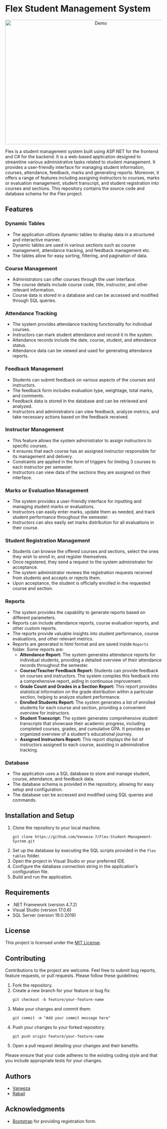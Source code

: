 # Flex Student Management System

<p align="center">
  <img src="https://github.com/Vaneeza-7/Flex-Student-Managament-System/blob/main/videoWalkthrough%20(1).gif" alt="Demo" width="600" height="400" />
</p>

Flex is a student management system built using ASP.NET for the frontend and C# for the backend. It is a web-based application designed to streamline various administrative tasks related to student management. It provides a user-friendly interface for managing student information, courses, attendance, feedback, marks and generating reports.  Moreover, it offers a range of features including assigning instructors to courses, marks or evaluation management, student transcript, and student registration into courses and sections. This repository contains the source code and database schema for the Flex project.

## Features

### Dynamic Tables
- The application utilizes dynamic tables to display data in a structured and interactive manner.
- Dynamic tables are used in various sections such as course management, attendance tracking, and feedback management etc.
- The tables allow for easy sorting, filtering, and pagination of data.

### Course Management
- Administrators can offer courses through the user interface.
- The course details include course code, title, instructor, and other relevant information.
- Course data is stored in a database and can be accessed and modified through SQL queries.

### Attendance Tracking
- The system provides attendance tracking functionality for individual courses.
- Instructors can mark student attendance and record it in the system.
- Attendance records include the date, course, student, and attendance status.
- Attendance data can be viewed and used for generating attendance reports.

### Feedback Management
- Students can submit feedback on various aspects of the courses and instructors.
- The feedback form includes evaluation type, weightage, total marks, and comments.
- Feedback data is stored in the database and can be retrieved and analyzed.
- Instructors and administrators can view feedback, analyze metrics, and take necessary actions based on the feedback received.

### Instructor Management
- This feature allows the system administrator to assign instructors to specific courses.
-  It ensures that each course has an assigned instructor responsible for its management and delivery.
-  Constraints are applied in the form of triggers for limiting 3 courses to each instructor per semester.
-  Instructors can view data of the sections they are assigned on their interface.

### Marks or Evaluation Management
- The system provides a user-friendly interface for inputting and managing student marks or evaluations. 
- Instructors can easily enter marks, update them as needed, and track student performance throughout the semester.
- Instructors can also easily set marks distribution for all evaluations in their course.

### Student Registration Management
- Students can browse the offered courses and sections, select the ones they wish to enroll in, and register themselves. 
- Once registered, they send a request to the system administrator for acceptance.
- The system administrator reviews the registration requests received from students and accepts or rejects them. 
- Upon acceptance, the student is officially enrolled in the requested course and section.

### Reports
- The system provides the capability to generate reports based on different parameters.
- Reports can include attendance reports, course evaluation reports, and other custom reports.
- The reports provide valuable insights into student performance, course evaluations, and other relevant metrics.
- Reports are generated in html format and are saved inside `Reports` folder. Some reports are:
  - **Attendance Report:** The system generates attendance reports for individual students, providing a detailed overview of their attendance records throughout the semester.
  - **Course/Teacher Feedback Report:** Students can provide feedback on courses and instructors. The system compiles this feedback into a comprehensive report, aiding in continuous improvement.
  - **Grade Count and Grades in a Section Report:** This report provides statistical information on the grade distribution within a particular section, helping to analyze student performance.
  - **Enrolled Students Report:** The system generates a list of enrolled students for each course and section, providing a convenient overview for instructors.
  - **Student Transcript:** The system generates comprehensive student transcripts that showcase their academic progress, including completed courses, grades, and cumulative GPA. It provides an organized overview of a student's educational journey.
  - **Assigned Instructors Report:** This report displays the list of instructors assigned to each course, assisting in administrative tracking.
  
### Database
- The application uses a SQL database to store and manage student, course, attendance, and feedback data.
- The database schema is provided in the repository, allowing for easy setup and configuration.
- The database can be accessed and modified using SQL queries and commands.

## Installation and Setup
1. Clone the repository to your local machine.
   ```shell
   git clone https://github.com/Vaneeza-7/Flex-Student-Management-System.git
2. Set up the database by executing the SQL scripts provided in the `flex tables` folder.
3. Open the project in Visual Studio or your preferred IDE.
4. Configure the database connection string in the application's configuration file.
5. Build and run the application.

## Requirements
- .NET Framework (version 4.7.2)
- Visual Studio (version 17.0.6)
- SQL Server (version 19.0.2019)

## License
This project is licensed under the [MIT License](LICENSE).

## Contributing
Contributions to the project are welcome. Feel free to submit bug reports, feature requests, or pull requests. 
Please follow these guidelines:
1. Fork the repository.
2. Create a new branch for your feature or bug fix:
   ```shell
   git checkout -b feature/your-feature-name
3. Make your changes and commit them:
   ```shell
   git commit -m "Add your commit message here"
4. Push your changes to your forked repository.
    ```shell
    git push origin feature/your-feature-name
5. Open a pull request detailing your changes and their benefits.

Please ensure that your code adheres to the existing coding style and that you include appropriate tests for your changes.
 
## Authors
- [Vaneeza](https://github.com/Vaneeza-7)
- [Rabail](https://github.com/Rabail-RN)

## Acknowledgments
- [Bootstrap](https://getbootstrap.com/) for providing registration form.
